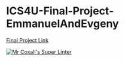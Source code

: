 # ICS4U-Final-Project-EmmanuelAndEvgeny

[Final Project Link](https://mths-ics4u-1-2023.github.io/ICS4U-Final-Project-EmmanuelAndEvgeny/)

[![Mr Coxall's Super Linter](https://github.com/MTHS-ICS4U-1-2023/ICS4U-Final-Project-EmmanuelAndEvgeny/workflows/Lint/badge.svg)](https://github.com/MTHS-ICS4U-1-2023/ICS4U-Final-Project-EmmanuelAndEvgeny/actions)

